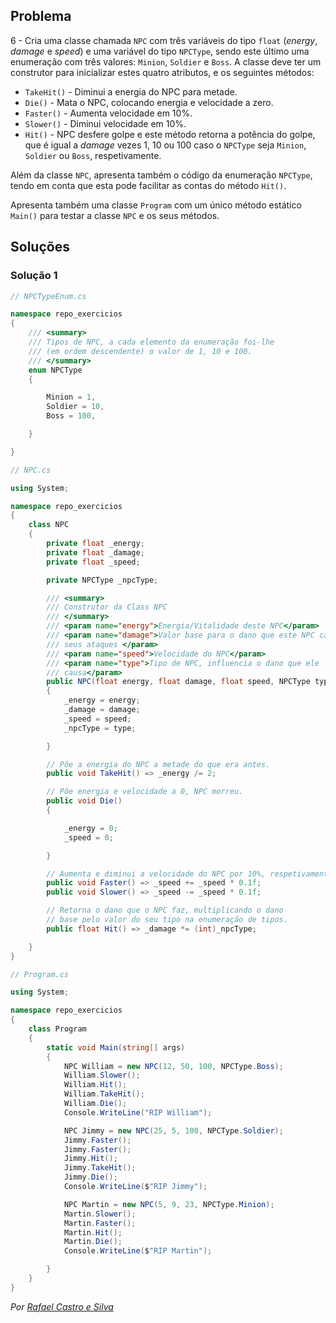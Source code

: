 ## Problema

6 - Cria uma classe chamada `NPC` com três variáveis do tipo `float` (_energy_,
_damage_ e _speed_) e uma variável do tipo `NPCType`, sendo este último uma
enumeração com três valores: `Minion`, `Soldier` e `Boss`. A classe deve ter
um construtor para inicializar estes quatro atributos, e os seguintes métodos:

* `TakeHit()` - Diminui a energia do NPC para metade.
* `Die()` - Mata o NPC, colocando energia e velocidade a zero.
* `Faster()` - Aumenta velocidade em 10%.
* `Slower()` - Diminui velocidade em 10%.
* `Hit()` - NPC desfere golpe e este método retorna a potência do golpe, que é
igual a _damage_ vezes 1, 10 ou 100 caso o `NPCType` seja `Minion`, `Soldier`
ou `Boss`, respetivamente.

Além da classe `NPC`, apresenta também o código da enumeração `NPCType`, tendo
em conta que esta pode facilitar as contas do método `Hit()`.

Apresenta também uma classe `Program` com um único método estático `Main()`
para testar a classe `NPC` e os seus métodos.

## Soluções

### Solução 1

```cs
// NPCTypeEnum.cs

namespace repo_exercicios
{
    /// <summary>
    /// Tipos de NPC, a cada elemento da enumeração foi-lhe
    /// (em ordem descendente) o valor de 1, 10 e 100.
    /// </summary>
    enum NPCType
    {

        Minion = 1,
        Soldier = 10,
        Boss = 100,

    }

}

```

```cs
// NPC.cs

using System;

namespace repo_exercicios
{
    class NPC
    {
        private float _energy;
        private float _damage;
        private float _speed;

        private NPCType _npcType;

        /// <summary>
        /// Construtor da Class NPC
        /// </summary>
        /// <param name="energy">Energia/Vitalidade deste NPC</param>
        /// <param name="damage">Valor base para o dano que este NPC causa nos 
        /// seus ataques </param>
        /// <param name="speed">Velocidade do NPC</param>
        /// <param name="type">Tipo de NPC, influencia o dano que ele 
        /// causa</param>
        public NPC(float energy, float damage, float speed, NPCType type)
        {
            _energy = energy;
            _damage = damage;
            _speed = speed;
            _npcType = type;

        }

        // Põe a energia do NPC a metade do que era antes.
        public void TakeHit() => _energy /= 2;

        // Põe energia e velocidade a 0, NPC morreu.
        public void Die()
        {

            _energy = 0;
            _speed = 0;

        }

        // Aumenta e diminui a velocidade do NPC por 10%, respetivamente.
        public void Faster() => _speed += _speed * 0.1f;
        public void Slower() => _speed -= _speed * 0.1f;

        // Retorna o dano que o NPC faz, multiplicando o dano
        // base pelo valor do seu tipo na enumeração de tipos.
        public float Hit() => _damage *= (int)_npcType;

    }
}


```

```cs
// Program.cs

using System;

namespace repo_exercicios
{
    class Program
    {
        static void Main(string[] args)
        {
            NPC William = new NPC(12, 50, 100, NPCType.Boss);
            William.Slower();
            William.Hit();
            William.TakeHit();
            William.Die();
            Console.WriteLine("RIP William");

            NPC Jimmy = new NPC(25, 5, 100, NPCType.Soldier);
            Jimmy.Faster();
            Jimmy.Faster();
            Jimmy.Hit();
            Jimmy.TakeHit();
            Jimmy.Die();
            Console.WriteLine($"RIP Jimmy");

            NPC Martin = new NPC(5, 9, 23, NPCType.Minion);
            Martin.Slower();
            Martin.Faster();
            Martin.Hit();
            Martin.Die();
            Console.WriteLine($"RIP Martin");

        }
    }
}

```

*Por [Rafael Castro e Silva](https://github.com/RafaelCS-Aula)*